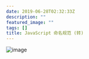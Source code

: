 ```yaml
---
date: 2019-06-28T02:32:33Z
description: ""
featured_image: ""
tags: []
title: JavaScript 命名规范 (转)
---
```

![image](https://user-images.githubusercontent.com/4202848/60312968-e9006100-998f-11e9-84a4-906cf8cdf928.png)
